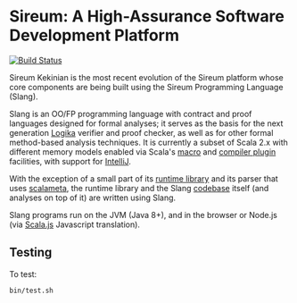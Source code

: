 # Sireum: A High-Assurance Software Development Platform

[![Build Status](https://travis-ci.org/sireum/kekinian.svg?branch=master)](https://travis-ci.org/sireum/kekinian)

Sireum Kekinian is the most recent evolution of the Sireum platform whose 
core components are being built using the Sireum Programming Language (Slang).

Slang is an OO/FP programming language with contract and proof languages
designed for formal analyses; it serves as the basis for the next generation
[Logika](http://logika.sireum.org) verifier and proof checker, as well as for other
formal method-based analysis techniques.
It is currently a subset of Scala 2.x with different memory models 
enabled via Scala's 
[macro](https://github.com/sireum/runtime/blob/master/macros/shared/src/main/scala/org/sireum/%24internal/Macro.scala) 
and  [compiler plugin](https://github.com/sireum/scalac-plugin) 
facilities, with support for [IntelliJ](https://github.com/sireum/intellij-injector).

With the exception of a small part of its 
[runtime library](https://github.com/sireum/runtime) and its
parser that uses [scalameta](http://scalameta.org), 
the runtime library and the Slang [codebase](https://github.com/sireum/slang) 
itself (and analyses on top of it) are written using Slang.

Slang programs run on the JVM (Java 8+), and in the browser or Node.js 
(via [Scala.js](http://scala-js.org) Javascript translation).

## Testing

To test:

```bash
bin/test.sh
```
